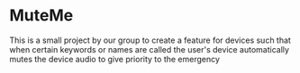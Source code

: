 # MuteMe

This is a small project by our group to create a feature for devices such that when certain keywords or names are called the user's device automatically mutes the device audio to give priority to the emergency
